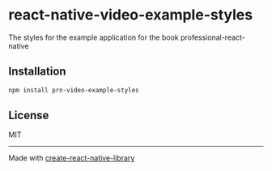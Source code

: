 # react-native-video-example-styles
The styles for the example application for the book professional-react-native
## Installation

```sh
npm install prn-video-example-styles
```

## License

MIT

---

Made with [create-react-native-library](https://github.com/callstack/react-native-builder-bob)
